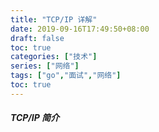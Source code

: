 ```yaml
---
title: "TCP/IP 详解"
date: 2019-09-16T17:49:50+08:00
draft: false
toc: true
categories: ["技术"]
series: ["网络"]
tags: ["go","面试","网络"]
toc: true
---
```


##### TCP/IP 简介
